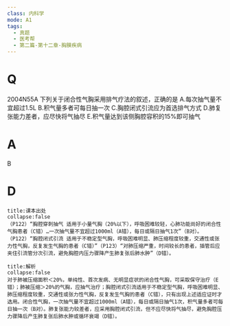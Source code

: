 ```yaml
---
class: 内科学
mode: A1
tags:
  - 真题
  - 医考帮
  - 第二篇-第十二章-胸膜疾病
---
```


# Q
2004N55A 下列关于闭合性气胸采用排气疗法的叙述，正确的是
A.每次抽气量不宜超过1.5L
B.积气量多者可每日抽一次
C.胸腔闭式引流应为首选排气方式
D.肺复张能力差者，应尽快将气抽尽
E.积气量达到该侧胸腔容积的15%即可抽气

# A
B
# D
```ad-note
title:课本出处
collapse:false
（P122）“胸腔穿刺抽气 适用于小量气胸（20%以下），呼吸困难较轻，心肺功能尚好的闭合性气胸患者（C错）…一次抽气量不宜超过1000ml（A错），每日或隔日抽气1次”（B对）。（P122）“胸腔闭式引流 适用于不稳定型气胸，呼吸困难明显、肺压缩程度较重，交通性或张力性气胸，反复发生气胸的患者（C错）”（P123）“对肺压缩严重，时间较长的患者，插管后应夹住引流管分次引流，避免胸腔内压力骤降产生肺复张后肺水肿”（D错）。
```

```ad-summary
title:解析
collapse:false
对于肺被压缩面积＜20%，单纯性、首次发病、无明显症状的闭合性气胸，可采取保守治疗（E错）；肺被压缩＞20%的气胸，应抽气治疗；胸腔闭式引流适用于不稳定型气胸，呼吸困难明显、肺压缩程度较重，交通性或张力性气胸，反复发生气胸的患者（C错），只有出现上述适应证时才选用。闭合性气胸，一次抽气量不宜超过1000ml（A错），每日或隔日抽气1次，积气量多者可每日抽一次（B对）。肺复张能力较差者，应采用胸腔闭式引流，但不应尽快将气抽尽，避免胸腔压力骤降后产生肺复张后肺水肿或循环衰竭（D错）。
```

